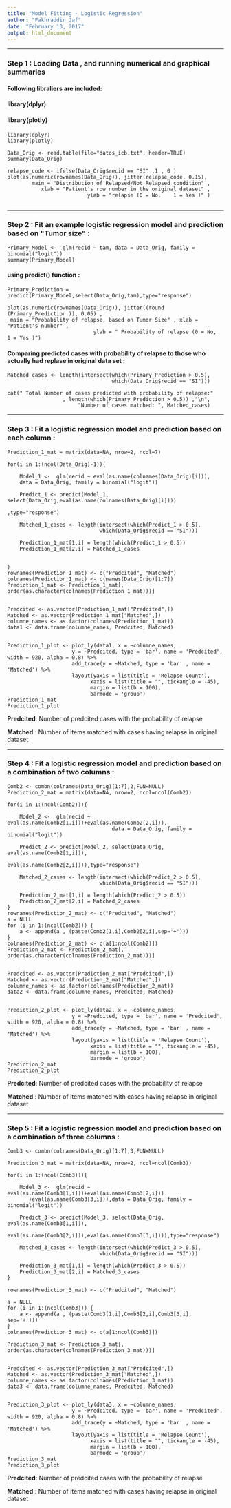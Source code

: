 ```yaml
---
title: "Model Fitting - Logistic Regression"
author: "Fakhraddin Jaf"
date: "February 13, 2017"
output: html_document
---
```

---------

### Step 1 : Loading Data , and running numerical and graphical summaries 

#### Following libraliers are included:
#### library(dplyr) 
#### library(plotly)

```{r chunk_name,include=FALSE}
library(dplyr)
library(plotly)
```


```{r}
Data_Orig <- read.table(file="datos_icb.txt", header=TRUE)
summary(Data_Orig)
```

```{r}
relapse_code <- ifelse(Data_Orig$recid == "SI" ,1 , 0 )
plot(as.numeric(rownames(Data_Orig)), jitter(relapse_code, 0.15), 
        main = "Distribution of Relapsed/Not Relapsed condition" , 
           xlab = "Patient's row number in the original dataset" , 
                          ylab = "relapse (0 = No,    1 = Yes )" )
        
```
------------

### Step 2 : Fit an example logistic regression model and prediction based on "Tumor size" :
```{r}
Primary_Model <-  glm(recid ~ tam, data = Data_Orig, family = binomial("logit"))
summary(Primary_Model)
```


#### using __predict()__ function :
```{r}
Primary_Prediction = predict(Primary_Model,select(Data_Orig,tam),type="response")

plot(as.numeric(rownames(Data_Orig)), jitter((round (Primary_Prediction )), 0.05) , 
 main = "Probability of relapse, based on Tumor Size" , xlab = "Patient's number" , 
                            ylab = " Probability of relapse (0 = No,    1 = Yes )")
```

#### Comparing predicted cases with probability of relapse to those who actually had replase in original data set  :
```{r}
Matched_cases <- length(intersect(which(Primary_Prediction > 0.5), 
                                  which(Data_Orig$recid == "SI")))
                                  
cat(" Total Number of cases predicted with probability of relapse:"
                  , length(which(Primary_Prediction > 0.5)) ,"\n", 
                       "Number of cases matched: ", Matched_cases)
```

-------------

### Step 3 : Fit a logistic regression model and prediction based on each column :
```{r}
Prediction_1_mat = matrix(data=NA, nrow=2, ncol=7)

for(i in 1:(ncol(Data_Orig)-1)){

    Model_1 <-  glm(recid ~ eval(as.name(colnames(Data_Orig)[i])),
	data = Data_Orig, family = binomial("logit"))
	
    Predict_1 <- predict(Model_1, select(Data_Orig,eval(as.name(colnames(Data_Orig)[i])))
                                                                        ,type="response")
	
    Matched_1_cases <- length(intersect(which(Predict_1 > 0.5), 
                              which(Data_Orig$recid == "SI")))
    
    Prediction_1_mat[1,i] = length(which(Predict_1 > 0.5))
    Prediction_1_mat[2,i] = Matched_1_cases


}
rownames(Prediction_1_mat) <- c("Predcited", "Matched")
colnames(Prediction_1_mat) <- c(names(Data_Orig)[1:7])
Prediction_1_mat <- Prediction_1_mat[, order(as.character(colnames(Prediction_1_mat)))]


Predcited <- as.vector(Prediction_1_mat["Predcited",])
Matched <- as.vector(Prediction_1_mat["Matched",])
columne_names <- as.factor(colnames(Prediction_1_mat))
data1 <- data.frame(columne_names, Predcited, Matched)


Prediction_1_plot <- plot_ly(data1, x = ~columne_names, 
                     y = ~Predcited, type = 'bar', name = 'Predcited', width = 920, alpha = 0.8) %>%
                     add_trace(y = ~Matched, type = 'bar' , name = 'Matched') %>%
                     layout(yaxis = list(title = 'Relapse Count'), 
                           xaxis = list(title = "", tickangle = -45), 
                           margin = list(b = 100),
                           barmode = 'group')
Prediction_1_mat
Prediction_1_plot

```

__Predcited__: Number of predcited cases with the probability of relapse

__Matched__ : Number of items matched with cases having relapse in original dataset


-------------

### Step 4 : Fit a logistic regression model and prediction based on a combination of two columns :
```{r}
Comb2 <- combn(colnames(Data_Orig)[1:7],2,FUN=NULL)
Prediction_2_mat = matrix(data=NA, nrow=2, ncol=ncol(Comb2))

for(i in 1:(ncol(Comb2))){

    Model_2 <-  glm(recid ~ eval(as.name(Comb2[1,i]))+eval(as.name(Comb2[2,i])), 
                                  data = Data_Orig, family = binomial("logit"))
    
    Predict_2 <- predict(Model_2, select(Data_Orig, eval(as.name(Comb2[1,i])), 
                                  eval(as.name(Comb2[2,i]))),type="response") 
    
    Matched_2_cases <- length(intersect(which(Predict_2 > 0.5), 
                              which(Data_Orig$recid == "SI")))
    
    Prediction_2_mat[1,i] = length(which(Predict_2 > 0.5))
    Prediction_2_mat[2,i] = Matched_2_cases
}
rownames(Prediction_2_mat) <- c("Predcited", "Matched")
a = NULL
for (i in 1:(ncol(Comb2))) {
    a <- append(a , (paste(Comb2[1,i],Comb2[2,i],sep='+')))
}
colnames(Prediction_2_mat) <- c(a[1:ncol(Comb2)])
Prediction_2_mat <- Prediction_2_mat[, order(as.character(colnames(Prediction_2_mat)))]


Predcited <- as.vector(Prediction_2_mat["Predcited",])
Matched <- as.vector(Prediction_2_mat["Matched",])
columne_names <- as.factor(colnames(Prediction_2_mat))
data2 <- data.frame(columne_names, Predcited, Matched)


Prediction_2_plot <- plot_ly(data2, x = ~columne_names, 
                     y = ~Predcited, type = 'bar', name = 'Predcited', width = 920, alpha = 0.8) %>%
                     add_trace(y = ~Matched, type = 'bar' , name = 'Matched') %>%
                     layout(yaxis = list(title = 'Relapse Count'), 
                           xaxis = list(title = "", tickangle = -45), 
                           margin = list(b = 100),
                           barmode = 'group')
Prediction_2_mat
Prediction_2_plot

```


__Predcited__: Number of predcited cases with the probability of relapse

__Matched__ : Number of items matched with cases having relapse in original dataset

--------

### Step 5 : Fit a logistic regression model and prediction based on a combination of three columns :

```{r}
Comb3 <- combn(colnames(Data_Orig)[1:7],3,FUN=NULL)

Prediction_3_mat = matrix(data=NA, nrow=2, ncol=ncol(Comb3))

for(i in 1:(ncol(Comb3))){

    Model_3 <-  glm(recid ~ eval(as.name(Comb3[1,i]))+eval(as.name(Comb3[2,i]))
       +eval(as.name(Comb3[3,i])),data = Data_Orig, family = binomial("logit"))
    
    Predict_3 <- predict(Model_3, select(Data_Orig, eval(as.name(Comb3[1,i])), 
        eval(as.name(Comb3[2,i])),eval(as.name(Comb3[3,i]))),type="response")
    
    Matched_3_cases <- length(intersect(which(Predict_3 > 0.5), 
                              which(Data_Orig$recid == "SI")))
    
    Prediction_3_mat[1,i] = length(which(Predict_3 > 0.5))
    Prediction_3_mat[2,i] = Matched_3_cases
}

rownames(Prediction_3_mat) <- c("Predcited", "Matched")

a = NULL
for (i in 1:(ncol(Comb3))) {
    a <- append(a , (paste(Comb3[1,i],Comb3[2,i],Comb3[3,i], sep='+')))
}
colnames(Prediction_3_mat) <- c(a[1:ncol(Comb3)])

Prediction_3_mat <- Prediction_3_mat[, order(as.character(colnames(Prediction_3_mat)))]


Predcited <- as.vector(Prediction_3_mat["Predcited",])
Matched <- as.vector(Prediction_3_mat["Matched",])
columne_names <- as.factor(colnames(Prediction_3_mat))
data3 <- data.frame(columne_names, Predcited, Matched)


Prediction_3_plot <- plot_ly(data3, x = ~columne_names, 
                     y = ~Predcited, type = 'bar', name = 'Predcited', width = 920, alpha = 0.8) %>%
                     add_trace(y = ~Matched, type = 'bar' , name = 'Matched') %>%
                     layout(yaxis = list(title = 'Relapse Count'), 
                           xaxis = list(title = "", tickangle = -45), 
                           margin = list(b = 100),
                           barmode = 'group')
Prediction_3_mat
Prediction_3_plot
```

__Predcited__: Number of predcited cases with the probability of relapse

__Matched__ : Number of items matched with cases having relapse in original dataset





